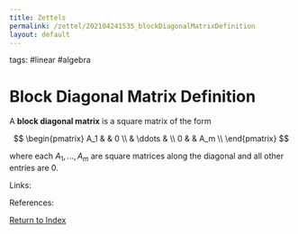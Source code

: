 ```yaml
---
title: Zettels
permalink: /zettel/202104241535_blockDiagonalMatrixDefinition
layout: default
---
```

tags: #linear #algebra

# Block Diagonal Matrix Definition

A **block diagonal matrix** is a square matrix of the form 

$$
\begin{pmatrix}
A_1 & & 0 \\
 & \ddots & \\
 0 & & A_m \\
\end{pmatrix}
$$

where each $A_1, \ldots, A_m$ are square matrices along the diagonal and all other entries are 0.

Links: 

References: 

[Return to Index](index)